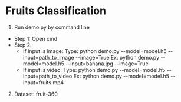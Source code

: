 # Fruits Classification
1. Run demo.py by command line<br>
  - Step 1: Open cmd <br>
  - Step 2:
    + If input is image:
      Type: python demo.py --model=model.h5 --input=path_to_image --image=True
      Ex: python demo.py --model=model.h5 --input=banana.jpg --image=True
    + If input is video:
      Type: python demo.py --model=model.h5 --input=path_to_video
      Ex: python demo.py --model=model.h5 --input=fruits.mp4
2. Dataset: fruit-360
